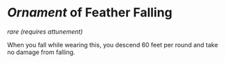 # *Ornament* of Feather Falling
*rare (requires attunement)*

When you fall while wearing this, you descend 60 feet per round and take no damage from falling.
